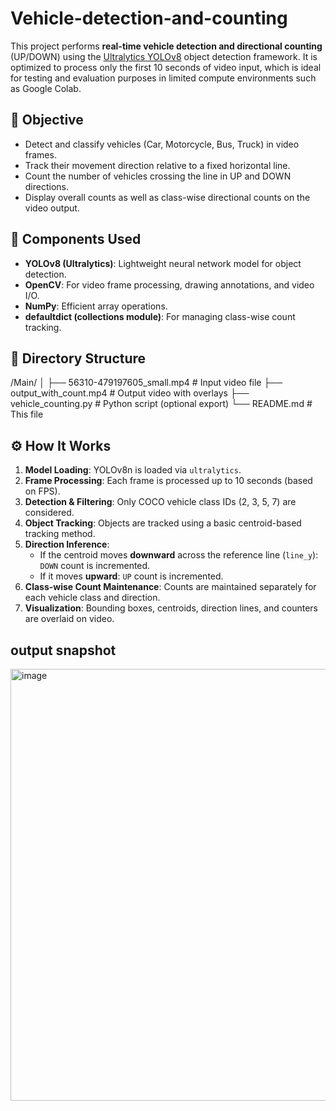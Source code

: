 # Vehicle-detection-and-counting

This project performs **real-time vehicle detection and directional counting** (UP/DOWN) using the [Ultralytics YOLOv8](https://github.com/ultralytics/ultralytics) object detection framework. It is optimized to process only the first 10 seconds of video input, which is ideal for testing and evaluation purposes in limited compute environments such as Google Colab.

## 🎯 Objective

- Detect and classify vehicles (Car, Motorcycle, Bus, Truck) in video frames.
- Track their movement direction relative to a fixed horizontal line.
- Count the number of vehicles crossing the line in UP and DOWN directions.
- Display overall counts as well as class-wise directional counts on the video output.

## 🧩 Components Used

- **YOLOv8 (Ultralytics)**: Lightweight neural network model for object detection.
- **OpenCV**: For video frame processing, drawing annotations, and video I/O.
- **NumPy**: Efficient array operations.
- **defaultdict (collections module)**: For managing class-wise count tracking.

## 📁 Directory Structure
/Main/
│
├── 56310-479197605_small.mp4 # Input video file
├── output_with_count.mp4 # Output video with overlays
├── vehicle_counting.py # Python script (optional export)
└── README.md # This file

## ⚙️ How It Works

1. **Model Loading**: YOLOv8n is loaded via `ultralytics`.
2. **Frame Processing**: Each frame is processed up to 10 seconds (based on FPS).
3. **Detection & Filtering**: Only COCO vehicle class IDs (2, 3, 5, 7) are considered.
4. **Object Tracking**: Objects are tracked using a basic centroid-based tracking method.
5. **Direction Inference**:
   - If the centroid moves **downward** across the reference line (`line_y`): `DOWN` count is incremented.
   - If it moves **upward**: `UP` count is incremented.
6. **Class-wise Count Maintenance**: Counts are maintained separately for each vehicle class and direction.
7. **Visualization**: Bounding boxes, centroids, direction lines, and counters are overlaid on video.

## output snapshot

<img width="1276" height="691" alt="image" src="https://github.com/user-attachments/assets/6830e423-35d5-4c36-861c-cab7009bd1fe" />



